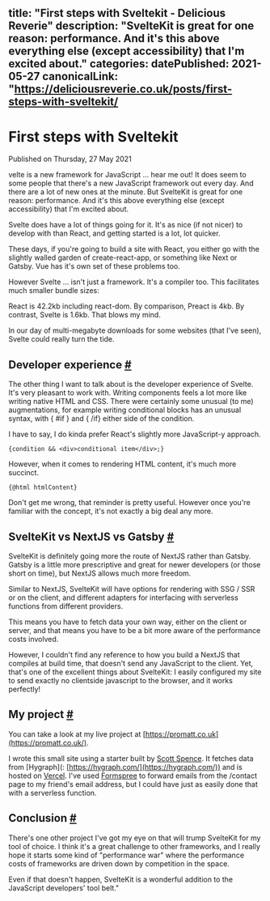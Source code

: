 title: "First steps with Sveltekit - Delicious Reverie"
description: "SvelteKit is great for one reason: performance. And it's this above everything else (except accessibility) that I'm excited about."
categories:
datePublished: 2021-05-27
canonicalLink: "https://deliciousreverie.co.uk/posts/first-steps-with-sveltekit/
---
# First steps with Sveltekit

Published on Thursday, 27 May 2021

velte is a new framework for JavaScript ... hear me out! It does seem to some people that there's a new JavaScript framework out every day. And there are a lot of new ones at the minute. But SvelteKit is great for one reason: performance. And it's this above everything else (except accessibility) that I'm excited about.

Svelte does have a lot of things going for it. It's as nice (if not nicer) to develop with than React, and getting started is a lot, lot quicker.

These days, if you're going to build a site with React, you either go with the slightly walled garden of create-react-app, or something like Next or Gatsby. Vue has it's own set of these problems too.

However Svelte ... isn't just a framework. It's a compiler too. This facilitates much smaller bundle sizes:

React is 42.2kb including react-dom. By comparison, Preact is 4kb. By contrast, Svelte is 1.6kb. That blows my mind.

In our day of multi-megabyte downloads for some websites (that I've seen), Svelte could really turn the tide.

## Developer experience [#](https://deliciousreverie.co.uk/posts/first-steps-with-sveltekit/#developer-experience)

The other thing I want to talk about is the developer experience of Svelte. It's very pleasant to work with. Writing components feels a lot more like writing native HTML and CSS. There were certainly some unusual (to me) augmentations, for example writing conditional blocks has an unusual syntax, with { #if } and { /if} either side of the condition.

I have to say, I do kinda prefer React's slightly more JavaScript-y approach.

```
{condition && <div>conditional item</div>;}
```

However, when it comes to rendering HTML content, it's much more succinct.

```
{@html htmlContent}
```

Don't get me wrong, that reminder is pretty useful. However once you're familiar with the concept, it's not exactly a big deal any more.

## SvelteKit vs NextJS vs Gatsby [#](https://deliciousreverie.co.uk/posts/first-steps-with-sveltekit/#sveltekit-vs-nextjs-vs-gatsby)

SvelteKit is definitely going more the route of NextJS rather than Gatsby. Gatsby is a little more prescriptive and great for newer developers (or those short on time), but NextJS allows much more freedom.

Similar to NextJS, SvelteKit will have options for rendering with SSG / SSR or on the client, and different adapters for interfacing with serverless functions from different providers.

This means you have to fetch data your own way, either on the client or server, and that means you have to be a bit more aware of the performance costs involved.

However, I couldn't find any reference to how you build a NextJS that compiles at build time, that doesn't send any JavaScript to the client. Yet, that's one of the excellent things about SvelteKit: I easily configured my site to send exactly no clientside javascript to the browser, and it works perfectly!

## My project [#](https://deliciousreverie.co.uk/posts/first-steps-with-sveltekit/#my-project)

You can take a look at my live project at [https://promatt.co.uk](https://promatt.co.uk/).

I wrote this small site using a starter built by [Scott Spence](https://scottspence.com/posts/graphcms-svelte-starter). It fetches data from \[Hygraph\](: [https://hygraph.com/](https://hygraph.com/)) and is hosted on [Vercel](https://vercel.com/). I've used [Formspree](https://formspree.io/) to forward emails from the /contact page to my friend's email address, but I could have just as easily done that with a serverless function.

## Conclusion [#](https://deliciousreverie.co.uk/posts/first-steps-with-sveltekit/#conclusion)

There's one other project I've got my eye on that will trump SvelteKit for my tool of choice. I think it's a great challenge to other frameworks, and I really hope it starts some kind of "performance war" where the performance costs of frameworks are driven down by competition in the space.

Even if that doesn't happen, SvelteKit is a wonderful addition to the JavaScript developers' tool belt."